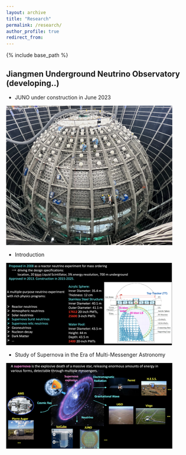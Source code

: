```yaml
---
layout: archive
title: "Research"
permalink: /research/
author_profile: true
redirect_from:
---
```


{% include base_path %}

## Jiangmen Underground Neutrino Observatory (developing..)
* JUNO under construction in June 2023 

<img src="../images/juno0.png" alt="Figure caption" style="width:450px;" />

* Introduction

<img src="../images/juno1.png" alt="Figure caption" style="width:450px;" />

* Study of Supernova in the Era of Multi-Messenger Astronomy

<img src="../images/juno2.png" alt="Figure caption" style="width:450px;" />
